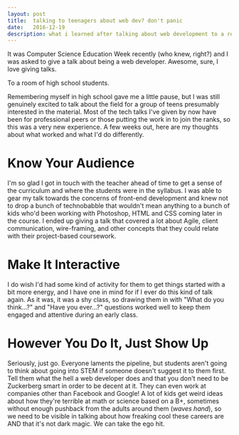 ```yaml
---
layout: post
title:  talking to teenagers about web dev? don't panic
date:   2016-12-19
description: what i learned after talking about web development to a room of fifteen-year-olds
---
```

It was Computer Science Education Week recently (who knew, right?) and I was asked to give a talk about being a web developer.  Awesome, sure, I love giving talks.

To a room of high school students.

Remembering myself in high school gave me a little pause, but I was still genuinely excited to talk about the field for a group of teens presumably interested in the material.  Most of the tech talks I've given by now have been for professional peers or those putting the work in to join the ranks, so this was a very new experience. A few weeks out, here are my thoughts about what worked and what I'd do differently.

# Know Your Audience
I'm so glad I got in touch with the teacher ahead of time to get a sense of the curriculum and where the students were in the syllabus.  I was able to gear my talk towards the concerns of front-end development and knew not to drop a bunch of technobabble that wouldn't mean anything to a bunch of kids who'd been working with Photoshop, HTML and CSS coming later in the course.  I ended up giving a talk that covered a lot about Agile, client communication, wire-framing, and other concepts that they could relate with their project-based coursework.

# Make It Interactive
I do wish I'd had some kind of activity for them to get things started with a bit more energy, and I have one in mind for if I ever do this kind of talk again. As it was, it was a shy class, so drawing them in with "What do you think...?" and "Have you ever...?" questions worked well to keep them engaged and attentive during an early class.

# However You Do It, Just Show Up
Seriously, just go. Everyone laments the pipeline, but students aren't going to think about going into STEM if someone doesn't suggest it to them first. Tell them what the hell a web developer does and that you don't need to be Zuckerberg smart in order to be decent at it. They can even work at companies other than Facebook and Google! A lot of kids get weird ideas about how they're terrible at math or science based on a B+, sometimes without enough pushback from the adults around them (*waves hand*), so we need to be visible in talking about how freaking cool these careers are AND that it's not dark magic.  We can take the ego hit.
